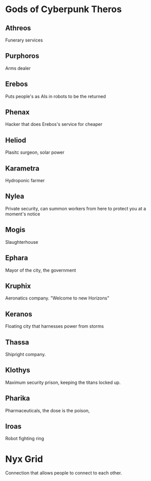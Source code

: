 # Gods of Cyberpunk Theros
## Athreos 
Funerary services
## Purphoros
Arms dealer
## Erebos
Puts people's as AIs in robots to be the returned
## Phenax
Hacker that does Erebos's service for cheaper
## Heliod
Plasitc surgeon, solar power
## Karametra
Hydroponic farmer
## Nylea
Private security, can summon workers from here to protect you at a moment's notice
## Mogis
Slaughterhouse
## Ephara
Mayor of the city, the government
## Kruphix
Aeronatics company. "Welcome to new Horizons"
## Keranos
Floating city that harnesses power from storms
## Thassa
Shipright company. 
## Klothys
Maximum security prison, keeping the titans locked up.
## Pharika
Pharmaceuticals, the dose is the poison, 
## Iroas
Robot fighting ring


#  Nyx Grid
Connection that allows people to connect to each other.